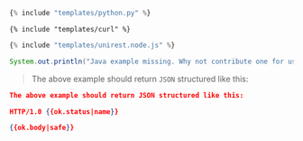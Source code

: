 ```python
{% include "templates/python.py" %}
```

```shell
{% include "templates/curl" %}
```

```javascript
{% include "templates/unirest.node.js" %}
```

```java
System.out.println("Java example missing. Why not contribute one for us?");
```

> The above example should return `JSON` structured like this:

```json
The above example should return JSON structured like this:

HTTP/1.0 {{ok.status|name}}

{{ok.body|safe}}

```

